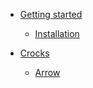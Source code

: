 - [Getting started](getting-started.md)
  - [Installation](getting-started.md)

- [Crocks](crocks/Arrow.md)
  - [Arrow](crocks/Arrow.md)
